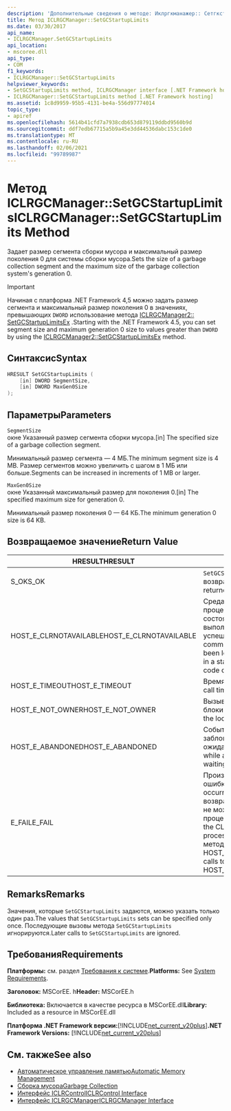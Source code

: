 ```yaml
---
description: 'Дополнительные сведения о методе: Иклргкманажер:: Сетгкстартуплимитс'
title: Метод ICLRGCManager::SetGCStartupLimits
ms.date: 03/30/2017
api_name:
- ICLRGCManager.SetGCStartupLimits
api_location:
- mscoree.dll
api_type:
- COM
f1_keywords:
- ICLRGCManager::SetGCStartupLimits
helpviewer_keywords:
- SetGCStartupLimits method, ICLRGCManager interface [.NET Framework hosting]
- ICLRGCManager::SetGCStartupLimits method [.NET Framework hosting]
ms.assetid: 1c8d9959-95b5-4131-be4a-556d97774014
topic_type:
- apiref
ms.openlocfilehash: 5614b41cfd7a7938cdb653d879119ddbd9560b9d
ms.sourcegitcommit: ddf7edb67715a5b9a45e3dd44536dabc153c1de0
ms.translationtype: MT
ms.contentlocale: ru-RU
ms.lasthandoff: 02/06/2021
ms.locfileid: "99789987"
---
```

# <a name="iclrgcmanagersetgcstartuplimits-method"></a><span data-ttu-id="7f744-103">Метод ICLRGCManager::SetGCStartupLimits</span><span class="sxs-lookup"><span data-stu-id="7f744-103">ICLRGCManager::SetGCStartupLimits Method</span></span>

<span data-ttu-id="7f744-104">Задает размер сегмента сборки мусора и максимальный размер поколения 0 для системы сборки мусора.</span><span class="sxs-lookup"><span data-stu-id="7f744-104">Sets the size of a garbage collection segment and the maximum size of the garbage collection system's generation 0.</span></span>  
  
> [!IMPORTANT]
> <span data-ttu-id="7f744-105">Начиная с платформа .NET Framework 4,5 можно задать размер сегмента и максимальный размер поколения 0 в значениях, превышающих `DWORD` использование метода [ICLRGCManager2:: SetGCStartupLimitsEx](iclrgcmanager2-setgcstartuplimitsex-method.md) .</span><span class="sxs-lookup"><span data-stu-id="7f744-105">Starting with the .NET Framework 4.5, you can set segment size and maximum generation 0 size to values greater than `DWORD` by using the [ICLRGCManager2::SetGCStartupLimitsEx](iclrgcmanager2-setgcstartuplimitsex-method.md) method.</span></span>  
  
## <a name="syntax"></a><span data-ttu-id="7f744-106">Синтаксис</span><span class="sxs-lookup"><span data-stu-id="7f744-106">Syntax</span></span>  
  
```cpp  
HRESULT SetGCStartupLimits (  
    [in] DWORD SegmentSize,
    [in] DWORD MaxGen0Size  
);  
```  
  
## <a name="parameters"></a><span data-ttu-id="7f744-107">Параметры</span><span class="sxs-lookup"><span data-stu-id="7f744-107">Parameters</span></span>  

 `SegmentSize`  
 <span data-ttu-id="7f744-108">окне Указанный размер сегмента сборки мусора.</span><span class="sxs-lookup"><span data-stu-id="7f744-108">[in] The specified size of a garbage collection segment.</span></span>  
  
 <span data-ttu-id="7f744-109">Минимальный размер сегмента — 4 МБ.</span><span class="sxs-lookup"><span data-stu-id="7f744-109">The minimum segment size is 4 MB.</span></span> <span data-ttu-id="7f744-110">Размер сегментов можно увеличить с шагом в 1 МБ или больше.</span><span class="sxs-lookup"><span data-stu-id="7f744-110">Segments can be increased in increments of 1 MB or larger.</span></span>  
  
 `MaxGen0Size`  
 <span data-ttu-id="7f744-111">окне Указанный максимальный размер для поколения 0.</span><span class="sxs-lookup"><span data-stu-id="7f744-111">[in] The specified maximum size for generation 0.</span></span>  
  
 <span data-ttu-id="7f744-112">Минимальный размер поколения 0 — 64 КБ.</span><span class="sxs-lookup"><span data-stu-id="7f744-112">The minimum generation 0 size is 64 KB.</span></span>  
  
## <a name="return-value"></a><span data-ttu-id="7f744-113">Возвращаемое значение</span><span class="sxs-lookup"><span data-stu-id="7f744-113">Return Value</span></span>  
  
|<span data-ttu-id="7f744-114">HRESULT</span><span class="sxs-lookup"><span data-stu-id="7f744-114">HRESULT</span></span>|<span data-ttu-id="7f744-115">Описание:</span><span class="sxs-lookup"><span data-stu-id="7f744-115">Description</span></span>|  
|-------------|-----------------|  
|<span data-ttu-id="7f744-116">S_OK</span><span class="sxs-lookup"><span data-stu-id="7f744-116">S_OK</span></span>|<span data-ttu-id="7f744-117">`SetGCStartupLimits` успешно возвращено.</span><span class="sxs-lookup"><span data-stu-id="7f744-117">`SetGCStartupLimits` returned successfully.</span></span>|  
|<span data-ttu-id="7f744-118">HOST_E_CLRNOTAVAILABLE</span><span class="sxs-lookup"><span data-stu-id="7f744-118">HOST_E_CLRNOTAVAILABLE</span></span>|<span data-ttu-id="7f744-119">Среда CLR не была загружена в процесс, или среда CLR находится в состоянии, в котором она не может выполнить управляемый код или успешно обработать вызов.</span><span class="sxs-lookup"><span data-stu-id="7f744-119">The common language runtime (CLR) has not been loaded into a process, or the CLR is in a state in which it cannot run managed code or process the call successfully.</span></span>|  
|<span data-ttu-id="7f744-120">HOST_E_TIMEOUT</span><span class="sxs-lookup"><span data-stu-id="7f744-120">HOST_E_TIMEOUT</span></span>|<span data-ttu-id="7f744-121">Время ожидания вызова истекло.</span><span class="sxs-lookup"><span data-stu-id="7f744-121">The call timed out.</span></span>|  
|<span data-ttu-id="7f744-122">HOST_E_NOT_OWNER</span><span class="sxs-lookup"><span data-stu-id="7f744-122">HOST_E_NOT_OWNER</span></span>|<span data-ttu-id="7f744-123">Вызывающий объект не владеет блокировкой.</span><span class="sxs-lookup"><span data-stu-id="7f744-123">The caller does not own the lock.</span></span>|  
|<span data-ttu-id="7f744-124">HOST_E_ABANDONED</span><span class="sxs-lookup"><span data-stu-id="7f744-124">HOST_E_ABANDONED</span></span>|<span data-ttu-id="7f744-125">Событие было отменено, пока заблокированный поток или волокно ожидают его.</span><span class="sxs-lookup"><span data-stu-id="7f744-125">An event was canceled while a blocked thread or fiber was waiting on it.</span></span>|  
|<span data-ttu-id="7f744-126">E_FAIL</span><span class="sxs-lookup"><span data-stu-id="7f744-126">E_FAIL</span></span>|<span data-ttu-id="7f744-127">Произошла неизвестная фатальная ошибка.</span><span class="sxs-lookup"><span data-stu-id="7f744-127">An unknown catastrophic failure occurred.</span></span> <span data-ttu-id="7f744-128">После того как метод возвращает E_FAIL, среда CLR больше не может использоваться в процессе.</span><span class="sxs-lookup"><span data-stu-id="7f744-128">After a method returns E_FAIL, the CLR is no longer usable within the process.</span></span> <span data-ttu-id="7f744-129">Последующие вызовы методов размещения возвращают HOST_E_CLRNOTAVAILABLE.</span><span class="sxs-lookup"><span data-stu-id="7f744-129">Subsequent calls to hosting methods return HOST_E_CLRNOTAVAILABLE.</span></span>|  
  
## <a name="remarks"></a><span data-ttu-id="7f744-130">Remarks</span><span class="sxs-lookup"><span data-stu-id="7f744-130">Remarks</span></span>  

 <span data-ttu-id="7f744-131">Значения, которые `SetGCStartupLimits` задаются, можно указать только один раз.</span><span class="sxs-lookup"><span data-stu-id="7f744-131">The values that `SetGCStartupLimits` sets can be specified only once.</span></span> <span data-ttu-id="7f744-132">Последующие вызовы метода `SetGCStartupLimits` игнорируются.</span><span class="sxs-lookup"><span data-stu-id="7f744-132">Later calls to `SetGCStartupLimits` are ignored.</span></span>  
  
## <a name="requirements"></a><span data-ttu-id="7f744-133">Требования</span><span class="sxs-lookup"><span data-stu-id="7f744-133">Requirements</span></span>  

 <span data-ttu-id="7f744-134">**Платформы:** см. раздел [Требования к системе](../../get-started/system-requirements.md).</span><span class="sxs-lookup"><span data-stu-id="7f744-134">**Platforms:** See [System Requirements](../../get-started/system-requirements.md).</span></span>  
  
 <span data-ttu-id="7f744-135">**Заголовок:** MSCorEE. h</span><span class="sxs-lookup"><span data-stu-id="7f744-135">**Header:** MSCorEE.h</span></span>  
  
 <span data-ttu-id="7f744-136">**Библиотека:** Включается в качестве ресурса в MSCorEE.dll</span><span class="sxs-lookup"><span data-stu-id="7f744-136">**Library:** Included as a resource in MSCorEE.dll</span></span>  
  
 <span data-ttu-id="7f744-137">**Платформа .NET Framework версии:**[!INCLUDE[net_current_v20plus](../../../../includes/net-current-v20plus-md.md)]</span><span class="sxs-lookup"><span data-stu-id="7f744-137">**.NET Framework Versions:** [!INCLUDE[net_current_v20plus](../../../../includes/net-current-v20plus-md.md)]</span></span>  
  
## <a name="see-also"></a><span data-ttu-id="7f744-138">См. также</span><span class="sxs-lookup"><span data-stu-id="7f744-138">See also</span></span>

- [<span data-ttu-id="7f744-139">Автоматическое управление памятью</span><span class="sxs-lookup"><span data-stu-id="7f744-139">Automatic Memory Management</span></span>](../../../standard/automatic-memory-management.md)
- [<span data-ttu-id="7f744-140">Сборка мусора</span><span class="sxs-lookup"><span data-stu-id="7f744-140">Garbage Collection</span></span>](../../../standard/garbage-collection/index.md)
- [<span data-ttu-id="7f744-141">Интерфейс ICLRControl</span><span class="sxs-lookup"><span data-stu-id="7f744-141">ICLRControl Interface</span></span>](iclrcontrol-interface.md)
- [<span data-ttu-id="7f744-142">Интерфейс ICLRGCManager</span><span class="sxs-lookup"><span data-stu-id="7f744-142">ICLRGCManager Interface</span></span>](iclrgcmanager-interface.md)
